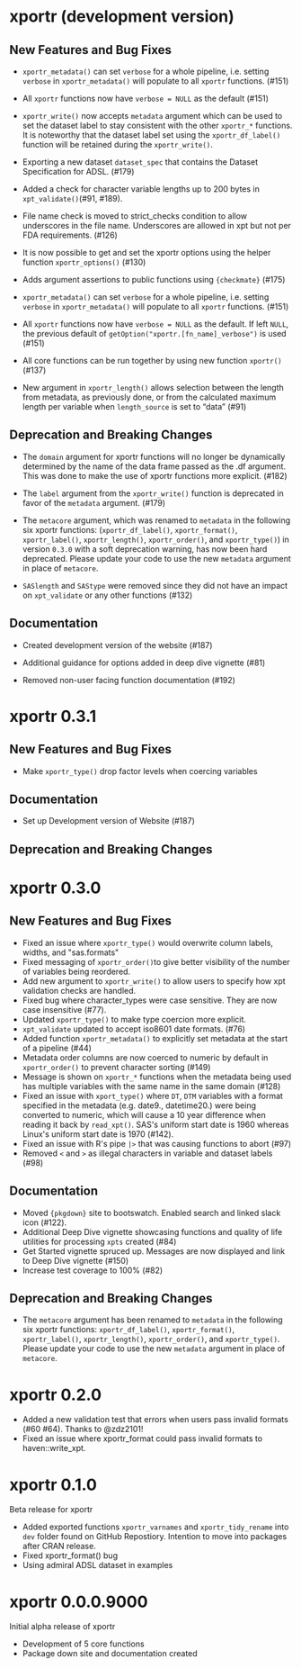 # xportr (development version)

## New Features and Bug Fixes

* `xportr_metadata()` can set `verbose` for a whole pipeline, i.e. setting `verbose` in `xportr_metadata()` will populate to all `xportr` functions.  (#151)

* All `xportr` functions now have `verbose = NULL` as the default (#151)

* `xportr_write()` now accepts `metadata` argument which can be used to set the dataset label to stay consistent with the other `xportr_*` functions. It is noteworthy that the dataset label set using the `xportr_df_label()` function will be retained during the `xportr_write()`.
* Exporting a new dataset `dataset_spec` that contains the Dataset Specification for ADSL. (#179)
* Added a check for character variable lengths up to 200 bytes in `xpt_validate()`(#91, #189).
* File name check is moved to strict_checks condition to allow underscores in the file name. Underscores are allowed in xpt but not per FDA requirements. (#126)

* It is now possible to get and set the xportr options using the helper function `xportr_options()` (#130)

* Adds argument assertions to public functions using `{checkmate}` (#175)

* `xportr_metadata()` can set `verbose` for a whole pipeline, i.e. setting `verbose` in `xportr_metadata()` will populate to all `xportr` functions.  (#151)

* All `xportr` functions now have `verbose = NULL` as the default. If left `NULL`, the previous default of `getOption("xportr.[fn_name]_verbose")` is used (#151)

* All core functions can be run together by using new function `xportr()` (#137)

* New argument in `xportr_length()` allows selection between the length from metadata, as previously done, or from the calculated maximum length per variable when `length_source` is set to “data” (#91)

## Deprecation and Breaking Changes

* The `domain` argument for xportr functions will no longer be dynamically 
determined by the name of the data frame passed as the .df argument. This was
done to make the use of xportr functions more explicit. (#182)

* The `label` argument from the `xportr_write()` function is deprecated in favor of the `metadata` argument. (#179)

* The `metacore` argument, which was renamed to `metadata` in the following six xportr functions: (`xportr_df_label()`, `xportr_format()`, `xportr_label()`, `xportr_length()`, `xportr_order()`, and `xportr_type()`) in version `0.3.0` with a soft deprecation warning, has now been hard deprecated. Please update your code to use the new `metadata` argument in place of `metacore`.

* `SASlength` and `SAStype` were removed since they did not have an impact on `xpt_validate` or any other functions (#132)

## Documentation

* Created development version of the website (#187)

* Additional guidance for options added in deep dive vignette (#81)

* Removed non-user facing function documentation (#192)

# xportr 0.3.1

## New Features and Bug Fixes

* Make `xportr_type()` drop factor levels when coercing variables

## Documentation

* Set up Development version of Website (#187)

## Deprecation and Breaking Changes

# xportr 0.3.0

## New Features and Bug Fixes

* Fixed an issue where `xportr_type()` would overwrite column labels, widths, and "sas.formats"
* Fixed messaging of `xportr_order()`to give better visibility of the number of variables being reordered.
* Add new argument to `xportr_write()` to allow users to specify how xpt validation checks are handled.
* Fixed bug where character_types were case sensitive. They are now case insensitive (#77).
* Updated `xportr_type()` to make type coercion more explicit.
* `xpt_validate` updated to accept iso8601 date formats. (#76)
* Added function `xportr_metadata()` to explicitly set metadata at the start of a pipeline (#44)
* Metadata order columns are now coerced to numeric by default in `xportr_order()` to prevent character sorting (#149)
* Message is shown on `xportr_*` functions when the metadata being used has multiple variables with the same name in the same domain (#128)
* Fixed an issue with `xport_type()` where `DT`, `DTM` variables with a format specified in the metadata (e.g. date9., datetime20.) were being converted to numeric, which will cause a 10 year difference when reading it back by `read_xpt()`. SAS's uniform start date is 1960 whereas Linux's uniform start date is 1970 (#142).
* Fixed an issue with R's pipe `|>` that was causing functions to abort (#97)
* Removed `<` and `>` as illegal characters in variable and dataset labels (#98)

## Documentation

* Moved `{pkgdown}` site to bootswatch. Enabled search and linked slack icon (#122).
* Additional Deep Dive vignette showcasing functions and quality of life utilities for processing `xpts` created (#84)
* Get Started vignette spruced up. Messages are now displayed and link to Deep Dive vignette (#150)
* Increase test coverage to 100% (#82)

## Deprecation and Breaking Changes

* The `metacore` argument has been renamed to `metadata` in the following six xportr functions: `xportr_df_label()`, `xportr_format()`, `xportr_label()`, `xportr_length()`, `xportr_order()`, and `xportr_type()`. Please update your code to use the new `metadata` argument in place of `metacore`.

# xportr 0.2.0

* Added a new validation test that errors when users pass invalid formats (#60 #64). Thanks to @zdz2101!
* Fixed an issue where xportr_format could pass invalid formats to haven::write_xpt.

# xportr 0.1.0

Beta release for xportr

* Added exported functions `xportr_varnames` and `xportr_tidy_rename` into `dev` folder found on GitHub Repostiory. Intention to move into packages after CRAN release.
* Fixed xportr_format() bug
* Using admiral ADSL dataset in examples

# xportr 0.0.0.9000

Initial alpha release of xportr

* Development of 5 core functions
* Package down site and documentation created
